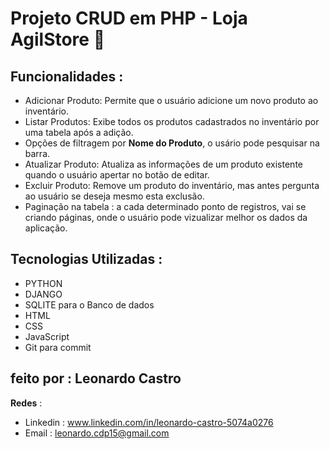 # Projeto CRUD em PHP - Loja AgilStore 🏪

## Funcionalidades :
- Adicionar Produto: Permite que o usuário adicione um novo produto ao inventário.
- Listar Produtos: Exibe todos os produtos cadastrados no inventário por uma tabela após a adição.
- Opções de filtragem por __Nome do Produto__, o usário pode pesquisar na barra.
- Atualizar Produto: Atualiza as informações de um produto existente quando o usuário apertar no botão de editar.
- Excluir Produto: Remove um produto do inventário, mas antes pergunta ao usuário se deseja mesmo esta exclusão.
- Paginação na tabela : a cada determinado ponto de registros, vai se criando páginas, onde o usuário pode vizualizar melhor os dados da aplicação.
  
## Tecnologias Utilizadas :
- PYTHON
- DJANGO
- SQLITE para o Banco de dados
- HTML
- CSS
- JavaScript
- Git para commit

## feito por : Leonardo Castro
__Redes__ : 
- Linkedin : www.linkedin.com/in/leonardo-castro-5074a0276
- Email : leonardo.cdp15@gmail.com
